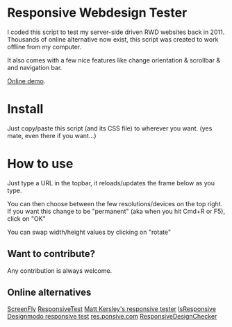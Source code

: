 # Responsive Webdesign Tester

I coded this script to test my server-side driven RWD websites back in 2011.
Thousands of online alternative now exist, this script was created to work offline from my computer.

It also comes with a few nice features like change orientation & scrollbar & and navigation bar.

[Online demo](http://www.remi-grumeau.com/projects/rwd-tester/responsive-design-tester.php?url=http%3A%2F%2Fwww.remi-grumeau.com%2F&d=1024x600&scroll=on#).


# Install
Just copy/paste this script (and its CSS file) to wherever you want. (yes mate, even there if you want...)

# How to use
Just type a URL in the topbar, it reloads/updates the frame below as you type.

You can then choose between the few resolutions/devices on the top right. If you want this change to be "permanent" (aka when you hit Cmd+R or F5), click on "OK"

You can swap width/height values by clicking on "rotate"

## Want to contribute?
Any contribution is always welcome.

## Online alternatives
[ScreenFly](http://quirktools.com/screenfly/#u=http%3A//www.remi-grumeau.com&w=600&h=800&a=25)
[ResponsiveTest](http://responsivetest.net/#u=http://www.remi-grumeau.com|1024|768|1)
[Matt Kersley's responsive tester](http://mattkersley.com/responsive/)
[IsResponsive](http://www.isresponsive.com/?site=http://www.remi-grumeau.com)
[Designmodo responsive test](http://designmodo.com/responsive-test/)
[res.ponsive.com](http://res.ponsive.com/?resize=www.remi-grumeau.com&iphone=on&ipad=on&android=on)
[ResponsiveDesignChecker](http://responsivedesignchecker.com/www.remi-grumeau.com)

